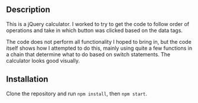 ## Description

 This is a jQuery calculator. I worked to try to get the code to follow order
 of operations and take in which button was clicked based on the data tags.

 The code does not perform all functionality I hoped to bring in, but the code
 itself shows how I attempted to do this, mainly using quite a few functions
 in a chain that determine what to do based on switch statements. The
 calculator looks good visually.

## Installation

Clone the repository and run `npm install`, then `npm start`.
